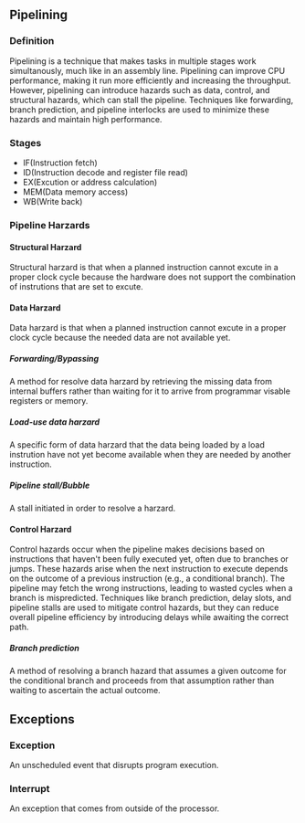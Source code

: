 ## Pipelining
### Definition
Pipelining is a technique that makes tasks in multiple stages work simultanously, much like in an assembly line. Pipelining can improve CPU performance, making it run more efficiently and increasing the throughput. However, pipelining can introduce hazards such as data, control, and structural hazards, which can stall the pipeline. Techniques like forwarding, branch prediction, and pipeline interlocks are used to minimize these hazards and maintain high performance.
### Stages
- IF(Instruction fetch)
- ID(Instruction decode and register file read)
- EX(Excution or address calculation)
- MEM(Data memory access)
- WB(Write back)
### Pipeline Harzards
#### Structural Harzard
Structural harzard is that when a planned instruction cannot excute in a proper clock cycle because the hardware does not support the combination of instrutions that are set to excute.
#### Data Harzard
Data harzard is that when a planned instruction cannot excute in a proper clock cycle because the needed data are not available yet.
##### Forwarding/Bypassing
A method for resolve data harzard by retrieving the missing data from internal buffers rather than waiting for it to arrive from programmar visable registers or memory.
##### Load-use data harzard
A specific form of data harzard that the data being loaded by a load instrution have not yet become available when they are needed by another instruction.
##### Pipeline stall/Bubble
A stall initiated in order to resolve a harzard.
#### Control Harzard
Control hazards occur when the pipeline makes decisions based on instructions that haven't been fully executed yet, often due to branches or jumps. These hazards arise when the next instruction to execute depends on the outcome of a previous instruction (e.g., a conditional branch). The pipeline may fetch the wrong instructions, leading to wasted cycles when a branch is mispredicted. Techniques like branch prediction, delay slots, and pipeline stalls are used to mitigate control hazards, but they can reduce overall pipeline efficiency by introducing delays while awaiting the correct path.
##### Branch prediction
A method of resolving a branch hazard that assumes a given outcome for the conditional branch and proceeds from that assumption rather than waiting to ascertain the actual outcome.
## Exceptions
### Exception
An unscheduled event that disrupts program execution.
### Interrupt
An exception that comes from outside of the processor.